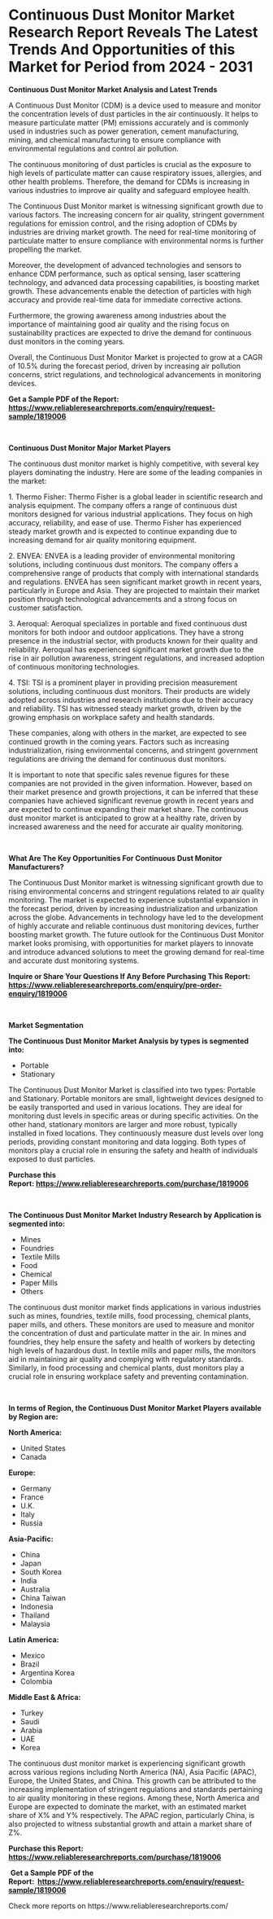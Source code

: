 <p><h1>Continuous Dust Monitor Market Research Report Reveals The Latest Trends And Opportunities of this Market for Period from 2024 - 2031</h1></p><p><strong>Continuous Dust Monitor Market Analysis and Latest Trends</strong></p>
<p><p>A Continuous Dust Monitor (CDM) is a device used to measure and monitor the concentration levels of dust particles in the air continuously. It helps to measure particulate matter (PM) emissions accurately and is commonly used in industries such as power generation, cement manufacturing, mining, and chemical manufacturing to ensure compliance with environmental regulations and control air pollution.</p><p>The continuous monitoring of dust particles is crucial as the exposure to high levels of particulate matter can cause respiratory issues, allergies, and other health problems. Therefore, the demand for CDMs is increasing in various industries to improve air quality and safeguard employee health.</p><p>The Continuous Dust Monitor market is witnessing significant growth due to various factors. The increasing concern for air quality, stringent government regulations for emission control, and the rising adoption of CDMs by industries are driving market growth. The need for real-time monitoring of particulate matter to ensure compliance with environmental norms is further propelling the market.</p><p>Moreover, the development of advanced technologies and sensors to enhance CDM performance, such as optical sensing, laser scattering technology, and advanced data processing capabilities, is boosting market growth. These advancements enable the detection of particles with high accuracy and provide real-time data for immediate corrective actions.</p><p>Furthermore, the growing awareness among industries about the importance of maintaining good air quality and the rising focus on sustainability practices are expected to drive the demand for continuous dust monitors in the coming years.</p><p>Overall, the Continuous Dust Monitor Market is projected to grow at a CAGR of 10.5% during the forecast period, driven by increasing air pollution concerns, strict regulations, and technological advancements in monitoring devices.</p></p>
<p><strong>Get a Sample PDF of the Report:&nbsp; <a href="https://www.reliableresearchreports.com/enquiry/request-sample/1819006">https://www.reliableresearchreports.com/enquiry/request-sample/1819006</a></strong></p>
<p>&nbsp;</p>
<p><strong>Continuous Dust Monitor Major Market Players</strong></p>
<p><p>The continuous dust monitor market is highly competitive, with several key players dominating the industry. Here are some of the leading companies in the market:</p><p>1. Thermo Fisher: Thermo Fisher is a global leader in scientific research and analysis equipment. The company offers a range of continuous dust monitors designed for various industrial applications. They focus on high accuracy, reliability, and ease of use. Thermo Fisher has experienced steady market growth and is expected to continue expanding due to increasing demand for air quality monitoring equipment.</p><p>2. ENVEA: ENVEA is a leading provider of environmental monitoring solutions, including continuous dust monitors. The company offers a comprehensive range of products that comply with international standards and regulations. ENVEA has seen significant market growth in recent years, particularly in Europe and Asia. They are projected to maintain their market position through technological advancements and a strong focus on customer satisfaction.</p><p>3. Aeroqual: Aeroqual specializes in portable and fixed continuous dust monitors for both indoor and outdoor applications. They have a strong presence in the industrial sector, with products known for their quality and reliability. Aeroqual has experienced significant market growth due to the rise in air pollution awareness, stringent regulations, and increased adoption of continuous monitoring technologies.</p><p>4. TSI: TSI is a prominent player in providing precision measurement solutions, including continuous dust monitors. Their products are widely adopted across industries and research institutions due to their accuracy and reliability. TSI has witnessed steady market growth, driven by the growing emphasis on workplace safety and health standards.</p><p>These companies, along with others in the market, are expected to see continued growth in the coming years. Factors such as increasing industrialization, rising environmental concerns, and stringent government regulations are driving the demand for continuous dust monitors.</p><p>It is important to note that specific sales revenue figures for these companies are not provided in the given information. However, based on their market presence and growth projections, it can be inferred that these companies have achieved significant revenue growth in recent years and are expected to continue expanding their market share. The continuous dust monitor market is anticipated to grow at a healthy rate, driven by increased awareness and the need for accurate air quality monitoring.</p></p>
<p>&nbsp;</p>
<p><strong>What Are The Key Opportunities For Continuous Dust Monitor Manufacturers?</strong></p>
<p><p>The Continuous Dust Monitor market is witnessing significant growth due to rising environmental concerns and stringent regulations related to air quality monitoring. The market is expected to experience substantial expansion in the forecast period, driven by increasing industrialization and urbanization across the globe. Advancements in technology have led to the development of highly accurate and reliable continuous dust monitoring devices, further boosting market growth. The future outlook for the Continuous Dust Monitor market looks promising, with opportunities for market players to innovate and introduce advanced solutions to meet the growing demand for real-time and accurate dust monitoring systems.</p></p>
<p><strong>Inquire or Share Your Questions If Any Before Purchasing This Report: <a href="https://www.reliableresearchreports.com/enquiry/pre-order-enquiry/1819006">https://www.reliableresearchreports.com/enquiry/pre-order-enquiry/1819006</a></strong></p>
<p>&nbsp;</p>
<p><strong>Market Segmentation</strong></p>
<p><strong>The Continuous Dust Monitor Market Analysis by types is segmented into:</strong></p>
<p><ul><li>Portable</li><li>Stationary</li></ul></p>
<p><p>The Continuous Dust Monitor Market is classified into two types: Portable and Stationary. Portable monitors are small, lightweight devices designed to be easily transported and used in various locations. They are ideal for monitoring dust levels in specific areas or during specific activities. On the other hand, stationary monitors are larger and more robust, typically installed in fixed locations. They continuously measure dust levels over long periods, providing constant monitoring and data logging. Both types of monitors play a crucial role in ensuring the safety and health of individuals exposed to dust particles.</p></p>
<p><strong>Purchase this Report:&nbsp;<a href="https://www.reliableresearchreports.com/purchase/1819006">https://www.reliableresearchreports.com/purchase/1819006</a></strong></p>
<p>&nbsp;</p>
<p><strong>The Continuous Dust Monitor Market Industry Research by Application is segmented into:</strong></p>
<p><ul><li>Mines</li><li>Foundries</li><li>Textile Mills</li><li>Food</li><li>Chemical</li><li>Paper Mills</li><li>Others</li></ul></p>
<p><p>The continuous dust monitor market finds applications in various industries such as mines, foundries, textile mills, food processing, chemical plants, paper mills, and others. These monitors are used to measure and monitor the concentration of dust and particulate matter in the air. In mines and foundries, they help ensure the safety and health of workers by detecting high levels of hazardous dust. In textile mills and paper mills, the monitors aid in maintaining air quality and complying with regulatory standards. Similarly, in food processing and chemical plants, dust monitors play a crucial role in ensuring workplace safety and preventing contamination.</p></p>
<p>&nbsp;</p>
<p><strong>In terms of Region, the Continuous Dust Monitor Market Players available by Region are:</strong></p>
<p>
    <p> <strong> North America: </strong>
        <ul>
            <li>United States</li>
            <li>Canada</li>
        </ul>
        </p> 
    <p> <strong> Europe: </strong>
        <ul>
            <li>Germany</li>
            <li>France</li>
            <li>U.K.</li>
            <li>Italy</li>
            <li>Russia</li>
        </ul>
        </p> 
    <p> <strong> Asia-Pacific: </strong>
        <ul>
            <li>China</li>
            <li>Japan</li>
            <li>South Korea</li>
            <li>India</li>
            <li>Australia</li>
            <li>China Taiwan</li>
            <li>Indonesia</li>
            <li>Thailand</li>
            <li>Malaysia</li>
        </ul>
        </p> 
    <p> <strong> Latin America: </strong>
        <ul>
            <li>Mexico</li>
            <li>Brazil</li>
            <li>Argentina Korea</li>
            <li>Colombia</li>
        </ul>
        </p> 
    <p> <strong> Middle East & Africa: </strong>
        <ul>
            <li>Turkey</li>
            <li>Saudi</li>
            <li>Arabia</li>
            <li>UAE</li>
            <li>Korea</li>
        </ul>
    </p>
    </p>
<p><p>The continuous dust monitor market is experiencing significant growth across various regions including North America (NA), Asia Pacific (APAC), Europe, the United States, and China. This growth can be attributed to the increasing implementation of stringent regulations and standards pertaining to air quality monitoring in these regions. Among these, North America and Europe are expected to dominate the market, with an estimated market share of X% and Y% respectively. The APAC region, particularly China, is also projected to witness substantial growth and attain a market share of Z%.</p></p>
<p><strong>Purchase this Report: <a href="https://www.reliableresearchreports.com/purchase/1819006">https://www.reliableresearchreports.com/purchase/1819006</a></strong></p>
<p>&nbsp;<strong>Get a Sample PDF of the Report:&nbsp;&nbsp;<a href="https://www.reliableresearchreports.com/enquiry/request-sample/1819006">https://www.reliableresearchreports.com/enquiry/request-sample/1819006</a></strong></p>
<p><strong></strong></p>
<p>Check more reports on https://www.reliableresearchreports.com/</p>